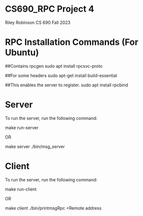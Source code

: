 # CS690_RPC Project 4
Riley Robinson
CS 690 Fall 2023

# RPC Installation Commands (For Ubuntu)
##Contains rpcgen
sudo apt install rpcsvc-proto

##For some headers
sudo apt-get install build-essential

##This enables the server to register.
sudo apt install rpcbind


# Server
To run the server, run the following command:

make run-server

OR 

make server
./bin/msg_server

# Client
To run the server, run the following command:


make run-client

OR
 
make client
./bin/printmsgRpc <Remote address <Your message here.>


